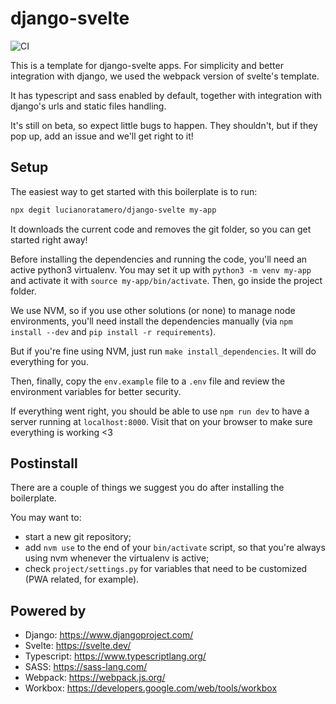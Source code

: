 # django-svelte

![CI](https://github.com/lucianoratamero/django-svelte/workflows/CI/badge.svg)

This is a template for django-svelte apps. For simplicity and better integration with django, we used the webpack version of svelte's template.

It has typescript and sass enabled by default, together with integration with django's urls and static files handling.

It's still on beta, so expect little bugs to happen. They shouldn't, but if they pop up, add an issue and we'll get right to it!

## Setup

The easiest way to get started with this boilerplate is to run:

```sh
npx degit lucianoratamero/django-svelte my-app
```

It downloads the current code and removes the git folder, so you can get started right away!

Before installing the dependencies and running the code, you'll need an active python3 virtualenv. You may set it up with `python3 -m venv my-app` and activate it with `source my-app/bin/activate`. Then, go inside the project folder.

We use NVM, so if you use other solutions (or none) to manage node environments, you'll need install the dependencies manually (via `npm install --dev` and `pip install -r requirements`).

But if you're fine using NVM, just run `make install_dependencies`. It will do everything for you.

Then, finally, copy the `env.example` file to a `.env` file and review the environment variables for better security.

If everything went right, you should be able to use `npm run dev` to have a server running at `localhost:8000`. Visit that on your browser to make sure everything is working <3


## Postinstall

There are a couple of things we suggest you do after installing the boilerplate.

You may want to:

- start a new git repository;
- add `nvm use` to the end of your `bin/activate` script, so that you're always using nvm whenever the virtualenv is active;
- check `project/settings.py` for variables that need to be customized (PWA related, for example).

## Powered by

- Django: https://www.djangoproject.com/
- Svelte: https://svelte.dev/
- Typescript: https://www.typescriptlang.org/
- SASS: https://sass-lang.com/
- Webpack: https://webpack.js.org/
- Workbox: https://developers.google.com/web/tools/workbox
